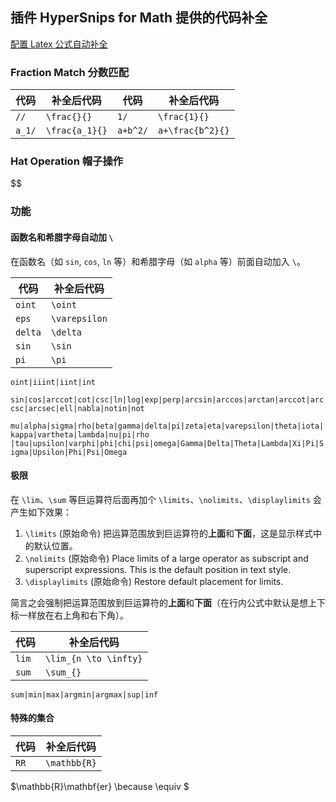 ## 插件 HyperSnips for Math 提供的代码补全

[配置 Latex 公式自动补全](https://www.cnblogs.com/1024th/p/15332686.html)

### Fraction Match 分数匹配

| 代码   | 补全后代码     | 代码     | 补全后代码       |
| ------ | -------------- | -------- | ---------------- |
| `//`   | `\frac{}{}`    | `1/`     | `\frac{1}{}`     |
| `a_1/` | `\frac{a_1}{}` | `a+b^2/` | `a+\frac{b^2}{}` |

### Hat Operation 帽子操作

$$

### 功能

#### 函数名和希腊字母自动加 `\`

在函数名（如 `sin`, `cos`, `ln` 等）和希腊字母（如 `alpha` 等）前面自动加入 `\`。

| 代码    | 补全后代码    |
| ------- | ------------- |
| `oint`  | `\oint`       |
| `eps`   | `\varepsilon` |
| `delta` | `\delta`      |
| `sin`   | `\sin`        |
| `pi`    | `\pi`         |

`oint|iiint|iint|int`

`sin|cos|arccot|cot|csc|ln|log|exp|perp|arcsin|arccos|arctan|arccot|arccsc|arcsec|ell|nabla|notin|not`

`mu|alpha|sigma|rho|beta|gamma|delta|pi|zeta|eta|varepsilon|theta|iota|kappa|vartheta|lambda|nu|pi|rho`
`|tau|upsilon|varphi|phi|chi|psi|omega|Gamma|Delta|Theta|Lambda|Xi|Pi|Sigma|Upsilon|Phi|Psi|Omega`

#### 极限

在 `\lim`、`\sum` 等巨运算符后面再加个 `\limits`、`\nolimits`、`\displaylimits` 会产生如下效果：

1. `\limits` (原始命令) 把运算范围放到巨运算符的**上面**和**下面**，这是显示样式中的默认位置。
2. `\nolimits` (原始命令) Place limits of a large operator as subscript and superscript expressions. This is the default position in text style.
3. `\displaylimits` (原始命令) Restore default placement for limits.

简言之会强制把运算范围放到巨运算符的**上面**和**下面**（在行内公式中默认是想上下标一样放在右上角和右下角）。

| 代码  | 补全后代码            |
| ----- | --------------------- |
| `lim` | `\lim_{n \to \infty}` |
| `sum` | `\sum_{}`             |

`sum|min|max|argmin|argmax|sup|inf`

#### 特殊的集合

| 代码 | 补全后代码   |
| ---- | ------------ |
| `RR` | `\mathbb{R}` |

$\mathbb{R}\mathbf{er} \because \equiv $
